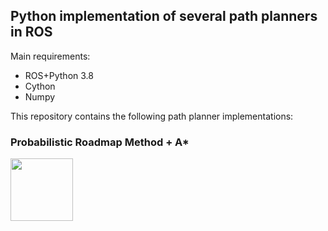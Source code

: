 ## Python implementation of several path planners in ROS

Main requirements:
- ROS+Python 3.8
- Cython
- Numpy

This repository contains the following path planner implementations:
### Probabilistic Roadmap Method + A*
<img src="https://github.com/aykut3416/ROS_path_planning_python/blob/main/PRM.gif" width="100" height="100">


